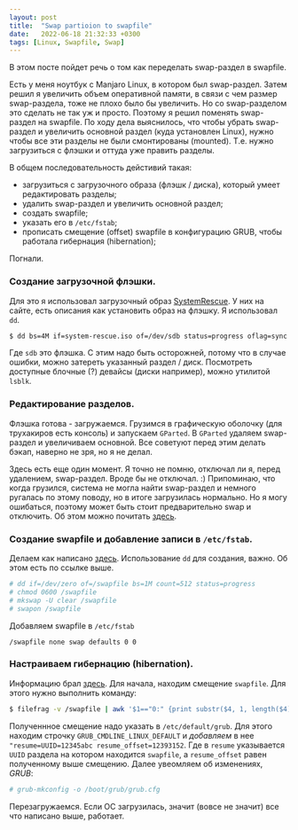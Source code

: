```yaml
---
layout: post
title:  "Swap partioion to swapfile"
date:   2022-06-18 21:32:33 +0300
tags: [Linux, Swapfile, Swap]
---
```


В этом посте пойдет речь о том как переделать swap-раздел в swapfile.

Есть у меня ноутбук c Manjaro Linux, в котором был swap-раздел. Затем решил я 
увеличить объем оперативной памяти, в связи с чем размер swap-раздела, тоже 
не плохо было бы увеличить. Но со swap-разделом это сделать не так уж и просто. 
Поэтому я решил поменять swap-раздел на swapfile. По ходу дела выяснилось, что чтобы 
убрать swap-раздел и увеличить основной раздел (куда установлен Linux), нужно 
чтобы все эти разделы не были смонтированы (mounted). Т.е. нужно загрузиться 
с флэшки и оттуда уже править разделы.

В общем последовательность дейстивий такая:
- загрузиться с загрузочного образа (флэшк / диска), который умеет редактировать разделы;
- удалить swap-раздел и увеличить основной раздел;
- создать swapfile;
- указать его в `/etc/fstab`;
- прописать смещение (оffset) swapfile в конфигурацию GRUB, чтобы работала
  гибернация (hibernation);

Погнали.

### Создание загрузочной флэшки.
Для это я использовал загрузочный образ
[SystemRescue](https://www.system-rescue.org/). У них на сайте, есть описания
как установить образ на флэшку. Я использовал `dd`.
```sh
$ dd bs=4M if=system-rescue.iso of=/dev/sdb status=progress oflag=sync
```
Где `sdb` это флэшка. С этим надо быть осторожней, потому что в случае ошибки,
можно затереть указанный раздел / диск. Посмотреть доступные блочные (?)
девайсы (диски например), можно утилитой `lsblk`.

### Редактирование разделов.
Флэшка готова - загружаемся. Грузимся в графическую оболочку (для трухакиров есть
консоль) и запускаем `GParted`. В `GParted` удаляем swap-раздел и увеличиваем
основной. Все советуют перед этим делать бэкап, наверно не зря, но я не делал.

Здесь есть еще один момент. Я точно не помню, отключал ли я, перед удалением,
swap-раздел. Вроде бы не отключал. :) Припоминаю, что когда грузился, система не
могла найти swap-раздел и немного ругалась по этому поводу, но в итоге
загрузилась нормально. Но я могу ошибаться, поэтому может быть стоит
предварительно swap и отключить. Об этом можно почитать
[здесь](https://wiki.archlinux.org/title/swap#Disabling_swap).

### Создание swapfile и добавление записи в `/etc/fstab`.
Делаем как написано [здесь](https://wiki.archlinux.org/title/swap#Manually). 
Использование `dd` для создания, важно. Об этом есть по ссылке выше.
```sh
# dd if=/dev/zero of=/swapfile bs=1M count=512 status=progress
# chmod 0600 /swapfile
# mkswap -U clear /swapfile
# swapon /swapfile
```

Добавляем swapfile в `/etc/fstab`
```fstab
/swapfile none swap defaults 0 0
```

### Настраиваем гибернацию (hibernation).
Информацию брал [здесь](https://wiki.archlinux.org/title/Power_management/Suspend_and_hibernate#Hibernation_into_swap_file).
Для начала, находим смещение `swapfile`. Для этого нужно выполнить команду:
```sh
$ filefrag -v /swapfile | awk '$1=="0:" {print substr($4, 1, length($4)-2)}'
```
Полученнное смещение надо указать в `/etc/default/grub`. Для этого находим строчку 
`GRUB_CMDLINE_LINUX_DEFAULT` и *добавляем* в нее `"resume=UUID=12345abc resume_offset=12393152`.
Где в `resume` указывается `UUID` раздела на котором находится `swapfile`, а `resume_offset` 
равен полученному выше смещению. 
Далее увеомляем об изменениях, *GRUB*:
```sh
# grub-mkconfig -o /boot/grub/grub.cfg
```

Перезагружаемся. Если ОС загрузилась, значит (вовсе не значит) все что написано выше, работает.
